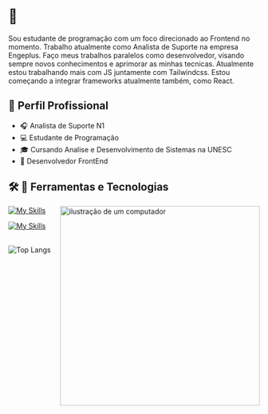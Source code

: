 

# 🤖
Sou estudante de programação com um foco direcionado ao Frontend no momento. Trabalho atualmente como Analista de Suporte na empresa Engeplus. Faço meus trabalhos paralelos como desenvolvedor, visando sempre novos conhecimentos e aprimorar as minhas tecnicas. Atualmente estou trabalhando mais com JS juntamente com Tailwindcss. Estou começando a integrar frameworks atualmente também, como React.
## 💼 Perfil Profissional

- 🎧 Analista de Suporte N1
- 💻 Estudante de Programação
- 🎓 Cursando Analise e Desenvolvimento de Sistemas na UNESC
- 🌱 Desenvolvedor FrontEnd


## 🛠️ 🚀  Ferramentas e Tecnologias
[![My Skills](https://skillicons.dev/icons?i=vscode,mysql,bootstrap,git,github)](https://skillicons.dev) <img src="https://raw.githubusercontent.com/MicaelliMedeiros/micaellimedeiros/master/image/computer-illustration.png" alt="ilustração de um computador" min-width="400px" max-width="400px" width="400px" align="right"><br>

[![My Skills](https://skillicons.dev/icons?i=java,javascript,html,css)](https://skillicons.dev)<br><br>






![Top Langs](https://github-readme-stats.vercel.app/api/top-langs/?username=Nycolasrss&layout=compact)
#
